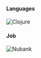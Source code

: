 
#### Languages

![Clojure](https://img.shields.io/badge/CLOJURE-5881D8.svg?style=for-the-badge&logo=Clojure&logoColor=white)

#### Job
![Nubank](https://img.shields.io/badge/NUBANK-8A05BE.svg?&style=for-the-badge&logo=nubank&logoColor=white)


<!--
**elton-peixoto-lu/elton-peixoto-lu** is a ✨ _special_ ✨ repository because its `README.md` (this file) appears on your GitHub profile.
- ### Hi there 👋
![ClojureScript](https://img.shields.io/badge/CLOJURE-5881D8.svg?style=for-the-badge&logo=ClojureScript&logoColor=white)
Here are some ideas to get you started:

- 🔭 I’m currently working on ...
- 🌱 I’m currently learning ...
- 👯 I’m looking to collaborate on ...
- 🤔 I’m looking for help with ...
- 💬 Ask me about ...
- 📫 How to reach me: ...
- 😄 Pronouns: ...
- ⚡ Fun fact: ...
-->
